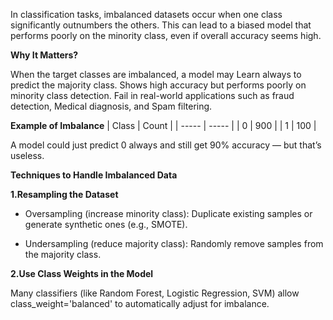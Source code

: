 In classification tasks, imbalanced datasets occur when one class significantly outnumbers the others. This can lead to a biased model that performs poorly on the minority class, even if overall accuracy seems high.

**Why It Matters?**

When the target classes are imbalanced, a model may Learn always to predict the majority class. Shows high accuracy but performs poorly on minority class detection. Fail in real-world applications such as fraud detection, Medical diagnosis, and Spam filtering.

**Example of Imbalance**
| Class | Count |
| ----- | ----- |
| 0     | 900   |
| 1     | 100   |

A model could just predict 0 always and still get 90% accuracy — but that’s useless.

**Techniques to Handle Imbalanced Data**

**1.Resampling the Dataset**

* Oversampling (increase minority class): Duplicate existing samples or generate synthetic ones (e.g., SMOTE).

* Undersampling (reduce majority class): Randomly remove samples from the majority class.

**2.Use Class Weights in the Model**

Many classifiers (like Random Forest, Logistic Regression, SVM) allow class_weight='balanced' to automatically adjust for imbalance.

